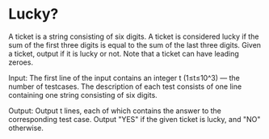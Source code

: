 # Lucky?
A ticket is a string consisting of six digits. A ticket is considered lucky if the sum of the first three digits is equal to the sum of the last three digits. Given a ticket, output if it is lucky or not. Note that a ticket can have leading zeroes.

Input: The first line of the input contains an integer t (1≤t≤10^3) — the number of testcases.
The description of each test consists of one line containing one string consisting of six digits.

Output: Output t lines, each of which contains the answer to the corresponding test case. Output "YES" if the given ticket is lucky, and "NO" otherwise.